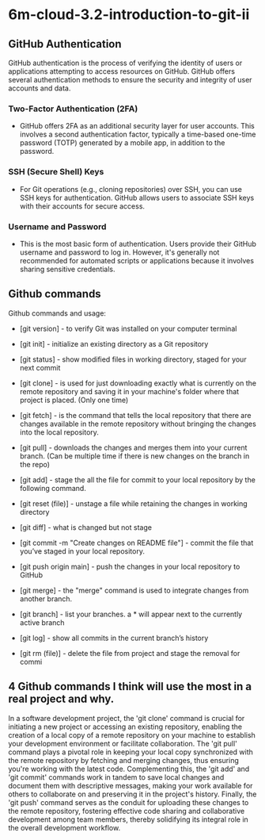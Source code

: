 # 6m-cloud-3.2-introduction-to-git-ii

## GitHub Authentication

GitHub authentication is the process of verifying the identity of users or applications attempting to access resources on GitHub. GitHub offers several authentication methods to ensure the security and integrity of user accounts and data. 

### Two-Factor Authentication (2FA)
- GitHub offers 2FA as an additional security layer for user accounts. This involves a second authentication factor, typically a time-based one-time password (TOTP) generated by a mobile app, in addition to the password.

### SSH (Secure Shell) Keys
- For Git operations (e.g., cloning repositories) over SSH, you can use SSH keys for authentication. GitHub allows users to associate SSH keys with their accounts for secure access.

### Username and Password
- This is the most basic form of authentication. Users provide their GitHub username and password to log in. However, it's generally not recommended for automated scripts or applications because it involves sharing sensitive credentials.

## Github commands

Github commands and usage:

- [git version] - to verify Git was installed on your computer terminal
- [git init] - initialize an existing directory as a Git repository
- [git status] - show modified files in working directory, staged for your next commit
- [git clone] - is used for just downloading exactly what is currently on the remote repository and saving it in your machine's folder where that project is placed. (Only one time)
- [git fetch] - is the command that tells the local repository that there are changes available in the remote repository
without bringing the changes into the local repository.

- [git pull] -  downloads the changes and merges them into your current branch. (Can be multiple time if there is new
changes on the branch in the repo)
- [git add] - stage the all the file for commit to your local repository by the following command.
- [git reset (file)] - unstage a file while retaining the changes in working directory
- [git diff] - what is changed but not stage
- [git commit -m "Create changes on README file"] - commit the file that you’ve staged in your local repository.
- [git push origin main] - push the changes in your local repository to GitHub
- [git merge] - the "merge" command is used to integrate changes from another branch.
- [git branch] - list your branches. a * will appear next to the currently active branch
- [git log] - show all commits in the current branch’s history
- [git rm (file)] - delete the file from project and stage the removal for commi


## 4 Github commands I think will use the most in a real project and why.

In a software development project, the 'git clone' command is crucial for initiating a new project or accessing an existing repository, enabling the creation of a local copy of a remote repository on your machine to establish your development environment or facilitate collaboration. The 'git pull' command plays a pivotal role in keeping your local copy synchronized with the remote repository by fetching and merging changes, thus ensuring you're working with the latest code. Complementing this, the 'git add' and 'git commit' commands work in tandem to save local changes and document them with descriptive messages, making your work available for others to collaborate on and preserving it in the project's history. Finally, the 'git push' command serves as the conduit for uploading these changes to the remote repository, fostering effective code sharing and collaborative development among team members, thereby solidifying its integral role in the overall development workflow.

